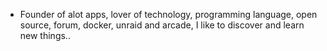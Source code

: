 - Founder of alot apps, lover of technology, programming language, open source, forum, docker, unraid and arcade, I like to discover and learn new things..
  <br>





















































































































































































































































































































































































































































































































































